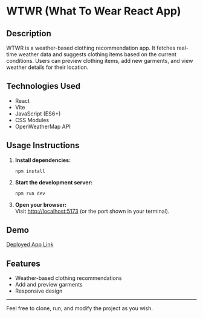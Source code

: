 # WTWR (What To Wear React App)

## Description

WTWR is a weather-based clothing recommendation app. It fetches real-time weather data and suggests clothing items based on the current conditions. Users can preview clothing items, add new garments, and view weather details for their location.

## Technologies Used

- React
- Vite
- JavaScript (ES6+)
- CSS Modules
- OpenWeatherMap API

## Usage Instructions

1. **Install dependencies:**
   ```
   npm install
   ```
2. **Start the development server:**
   ```
   npm run dev
   ```
3. **Open your browser:**  
   Visit [http://localhost:5173](http://localhost:5173) (or the port shown in your terminal).

## Demo

[Deployed App Link](https://your-deployment-url.com)

## Features

- Weather-based clothing recommendations
- Add and preview garments
- Responsive design

---

Feel free to clone, run, and modify the project as you wish.
